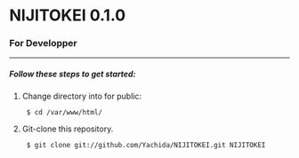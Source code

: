 NIJITOKEI 0.1.0
=========


### For Developper
----

##### Follow these steps to get started:

1. Change directory into for public:

        $ cd /var/www/html/

2. Git-clone this repository.

        $ git clone git://github.com/Yachida/NIJITOKEI.git NIJITOKEI
